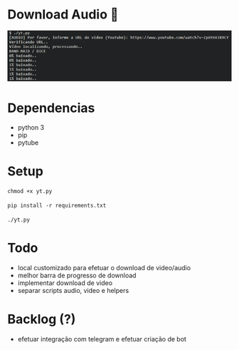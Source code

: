 # Download Audio 🙊

![Download Audio](https://github.com/rodrigodata/ytdownloader/blob/master/img/audio_001.png "Baixando audio")


# Dependencias
- python 3
- pip
- pytube

# Setup
```
chmod +x yt.py

pip install -r requirements.txt

./yt.py
```
# Todo
- local customizado para efetuar o download de video/audio
- melhor barra de progresso de download
- implementar download de video
- separar scripts audio, video e helpers

# Backlog (?)
- efetuar integração com telegram e efetuar criação de bot
